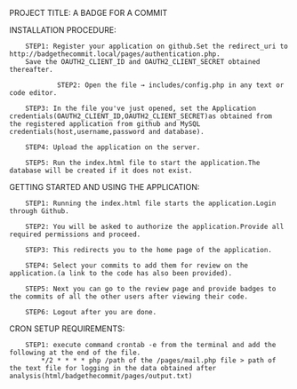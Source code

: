 PROJECT TITLE: A BADGE FOR A COMMIT

INSTALLATION PROCEDURE:

		STEP1: Register your application on github.Set the redirect_uri to http://badgethecommit.local/pages/authentication.php.
		Save the OAUTH2_CLIENT_ID and OAUTH2_CLIENT_SECRET obtained thereafter.

                STEP2: Open the file → includes/config.php in any text or code editor.

		STEP3: In the file you've just opened, set the Application credentials(OAUTH2_CLIENT_ID,OAUTH2_CLIENT_SECRET)as obtained from 			the registered application from github and MySQL credentials(host,username,password and database).

		STEP4: Upload the application on the server.

		STEP5: Run the index.html file to start the application.The database will be created if it does not exist.







GETTING STARTED AND USING THE APPLICATION:

		STEP1: Running the index.html file starts the application.Login through Github.
		
		STEP2: You will be asked to authorize the application.Provide all required permissions and proceed.
		
		STEP3: This redirects you to the home page of the application.
		
		STEP4: Select your commits to add them for review on the application.(a link to the code has also been provided).

		STEP5: Next you can go to the review page and provide badges to the commits of all the other users after viewing their code.

		STEP6: Logout after you are done.

CRON SETUP REQUIREMENTS:
 
		STEP1: execute command crontab -e from the terminal and add the following at the end of the file.
			*/2 * * * * php /path of the /pages/mail.php file > path of the text file for logging in the data obtained after     				analysis(html/badgethecommit/pages/output.txt)




